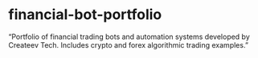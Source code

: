 # financial-bot-portfolio
“Portfolio of financial trading bots and automation systems developed by Createev Tech. Includes crypto and forex algorithmic trading examples.”
